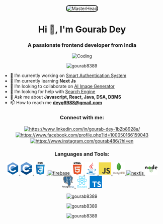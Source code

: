 <div align="center">
  <img src="https://pics.craiyon.com/2023-09-28/4d8ef70640bc4ae79d45c5d59bd49a39.webp" alt="MasterHead" width="700" height="500" style="border: 2px solid black; border-radius: 10px;">

  <h1>Hi 👋, I'm Gourab Dey</h1>
  <h3>A passionate frontend developer from India</h3>

  <img src="https://user-images.githubusercontent.com/69011963/137184767-79a13ec7-1bb3-4341-a6da-3a149c9c159a.gif" alt="Coding" width="400">
</div>

<p align="center"> 
  <img src="https://komarev.com/ghpvc/?username=gourab8389&label=Profile%20views&color=0e75b6&style=flat" alt="gourab8389" /> 
</p>

- 🔭 I’m currently working on [Smart Authentication System](https://github.com/gourab8389/smart_auth)
- 🌱 I’m currently learning **Next Js**
- 👯 I’m looking to collaborate on [AI Image Generator](https://github.com/gourab8389/Imaginify)
- 🤝 I’m looking for help with [Search Engine](https://github.com/gourab8389/search-engine)
- 💬 Ask me about **Javascript, React, Java, DSA, DBMS**
- 📫 How to reach me **deyg6988@gmail.com**

<h3 align="center">Connect with me:</h3>
<p align="center">
  <a href="https://linkedin.com/in/https://www.linkedin.com/in/gourab-dey-1b2b8928a/" target="blank">
    <img align="center" src="https://raw.githubusercontent.com/rahuldkjain/github-profile-readme-generator/master/src/images/icons/Social/linked-in-alt.svg" alt="https://www.linkedin.com/in/gourab-dey-1b2b8928a/" height="30" width="40" />
  </a>
  <a href="https://fb.com/https://www.facebook.com/profile.php?id=100050166159043" target="blank">
    <img align="center" src="https://raw.githubusercontent.com/rahuldkjain/github-profile-readme-generator/master/src/images/icons/Social/facebook.svg" alt="https://www.facebook.com/profile.php?id=100050166159043" height="30" width="40" />
  </a>
  <a href="https://instagram.com/https://www.instagram.com/gourab486/?hl=en" target="blank">
    <img align="center" src="https://raw.githubusercontent.com/rahuldkjain/github-profile-readme-generator/master/src/images/icons/Social/instagram.svg" alt="https://www.instagram.com/gourab486/?hl=en" height="30" width="40" />
  </a>
</p>

<h3 align="center">Languages and Tools:</h3>
<p align="center">
  <a href="https://www.cprogramming.com/" target="_blank" rel="noreferrer"> 
    <img src="https://raw.githubusercontent.com/devicons/devicon/master/icons/c/c-original.svg" alt="c" width="40" height="40"/> 
  </a> 
  <a href="https://www.w3schools.com/cpp/" target="_blank" rel="noreferrer"> 
    <img src="https://raw.githubusercontent.com/devicons/devicon/master/icons/cplusplus/cplusplus-original.svg" alt="cplusplus" width="40" height="40"/> 
  </a>
  <a href="https://www.w3schools.com/css/" target="_blank" rel="noreferrer"> 
    <img src="https://raw.githubusercontent.com/devicons/devicon/master/icons/css3/css3-original-wordmark.svg" alt="css3" width="40" height="40"/> 
  </a> 
  <a href="https://firebase.google.com/" target="_blank" rel="noreferrer"> 
    <img src="https://www.vectorlogo.zone/logos/firebase/firebase-icon.svg" alt="firebase" width="40" height="40"/> 
  </a> 
  <a href="https://www.w3.org/html/" target="_blank" rel="noreferrer"> 
    <img src="https://raw.githubusercontent.com/devicons/devicon/master/icons/html5/html5-original-wordmark.svg" alt="html5" width="40" height="40"/> 
  </a> 
  <a href="https://www.java.com" target="_blank" rel="noreferrer"> 
    <img src="https://raw.githubusercontent.com/devicons/devicon/master/icons/java/java-original.svg" alt="java" width="40" height="40"/> 
  </a> 
  <a href="https://developer.mozilla.org/en-US/docs/Web/JavaScript" target="_blank" rel="noreferrer"> 
    <img src="https://raw.githubusercontent.com/devicons/devicon/master/icons/javascript/javascript-original.svg" alt="javascript" width="40" height="40"/> 
  </a> 
  <a href="https://www.mongodb.com/" target="_blank" rel="noreferrer"> 
    <img src="https://raw.githubusercontent.com/devicons/devicon/master/icons/mongodb/mongodb-original-wordmark.svg" alt="mongodb" width="40" height="40"/> 
  </a> 
  <a href="https://nextjs.org/" target="_blank" rel="noreferrer"> 
    <img src="https://cdn.worldvectorlogo.com/logos/nextjs-2.svg" alt="nextjs" width="40" height="40"/> 
  </a> 
  <a href="https://nodejs.org" target="_blank" rel="noreferrer"> 
    <img src="https://raw.githubusercontent.com/devicons/devicon/master/icons/nodejs/nodejs-original-wordmark.svg" alt="nodejs" width="40" height="40"/> 
  </a> 
  <a href="https://www.postgresql.org" target="_blank" rel="noreferrer"> 
    <img src="https://raw.githubusercontent.com/devicons/devicon/master/icons/postgresql/postgresql-original-wordmark.svg" alt="postgresql" width="40" height="40"/> 
  </a> 
  <a href="https://reactjs.org/" target="_blank" rel="noreferrer"> 
    <img src="https://raw.githubusercontent.com/devicons/devicon/master/icons/react/react-original-wordmark.svg" alt="react" width="40" height="40"/> 
  </a> 
  <a href="https://www.typescriptlang.org/" target="_blank" rel="noreferrer"> 
    <img src="https://raw.githubusercontent.com/devicons/devicon/master/icons/typescript/typescript-original.svg" alt="typescript" width="40" height="40"/> 
  </a> 
</p>

<div align="center">
  <p>
    <img src="https://github-readme-stats.vercel.app/api/top-langs?username=gourab8389&show_icons=true&locale=en&layout=compact" alt="gourab8389" />
  </p>
  <p>
    <img src="https://github-readme-stats.vercel.app/api?username=gourab8389&show_icons=true&locale=en" alt="gourab8389" />
  </p>
  <p>
    <img src="https://github-readme-streak-stats.herokuapp.com/?user=gourab8389&" alt="gourab8389" />
  </p>
</div>
